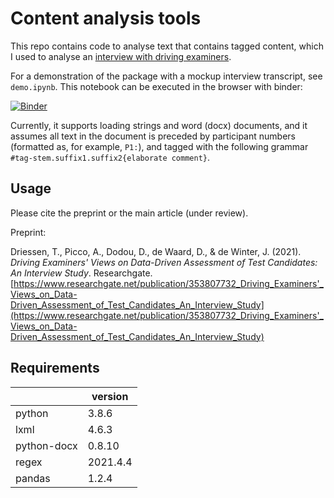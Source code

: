 # Content analysis tools

This repo contains code to analyse text that contains tagged content, which I used to analyse an [interview with driving examiners](https://www.researchgate.net/publication/353807732_Driving_Examiners'_Views_on_Data-Driven_Assessment_of_Test_Candidates_An_Interview_Study). 

For a demonstration of the package with a mockup interview transcript, see `demo.ipynb`. This notebook can be executed in the browser with binder: 

[![Binder](https://mybinder.org/badge_logo.svg)](https://mybinder.org/v2/gh/tomdries/content-analysis-tools/HEAD)

Currently, it supports loading strings and word (docx) documents, and it assumes all text in the document is preceded by participant numbers (formatted as, for example, `P1:`), and tagged with the following grammar `#tag-stem.suffix1.suffix2{elaborate comment}`. 


## Usage
Please cite the preprint or the main article (under review).  

Preprint:

Driessen, T., Picco, A., Dodou, D., de Waard, D., & de Winter, J. (2021). *Driving Examiners' Views on Data-Driven Assessment of Test Candidates: An Interview Study*. Researchgate. [https://www.researchgate.net/publication/353807732_Driving_Examiners'_Views_on_Data-Driven_Assessment_of_Test_Candidates_An_Interview_Study](https://www.researchgate.net/publication/353807732_Driving_Examiners'_Views_on_Data-Driven_Assessment_of_Test_Candidates_An_Interview_Study)


## Requirements
|             | version  |
|-------------|----------|
| python      | 3.8.6    |
| lxml        | 4.6.3    |
| python-docx | 0.8.10   |
| regex       | 2021.4.4 |
| pandas      | 1.2.4    |
